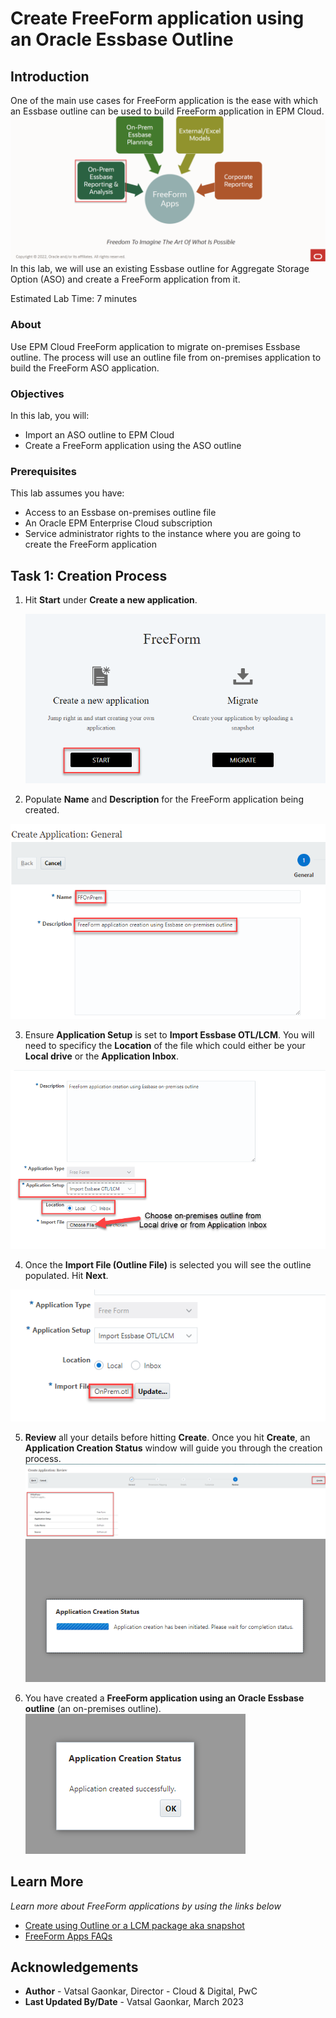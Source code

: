 # Create FreeForm application using an Oracle Essbase Outline

## Introduction

One of the main use cases for FreeForm application is the ease with which an Essbase outline can be used to build FreeForm application in EPM Cloud. 
	![Image alt text](images/usecasesummary.png)
In this lab, we will use an existing Essbase outline for Aggregate Storage Option (ASO) and create a FreeForm application from it.

Estimated Lab Time: 7 minutes

### About
Use EPM Cloud FreeForm application to migrate on-premises Essbase outline. The process will use an outline file from on-premises application to build the FreeForm ASO application.

### Objectives

In this lab, you will:
* Import an ASO outline to EPM Cloud
* Create a FreeForm application using the ASO outline

### Prerequisites

This lab assumes you have:
* Access to an Essbase on-premises outline file
* An Oracle EPM Enterprise Cloud subscription
* Service administrator rights to the instance where you are going to create the FreeForm application


## Task 1: Creation Process

1. Hit **Start** under **Create a new application**.

	![Image alt text](images/selectstartonprem.png)

2. Populate **Name** and **Description** for the FreeForm application being created.

  ![Image alt text](images/namedescription.png)

3. Ensure **Application Setup** is set to **Import Essbase OTL/LCM**. You will need to specificy the **Location** of the file which could either be your **Local drive** or the **Application Inbox**.

  ![Image alt text](images/setuplocation.png)

4. Once the **Import File (Outline File)** is selected you will see the outline populated. Hit **Next**.

  ![Image alt text](images/onpremoutline.png)

5. **Review** all your details before hitting **Create**. Once you hit **Create**, an **Application Creation Status** window will guide you through the creation process.
  ![Image alt text](images/beforecreate.png)
  ![Image alt text](images/creationstatus.png)

6. You have created a **FreeForm application using an Oracle Essbase outline** (an on-premises outline).
  ![Image alt text](images/creationcomplete.png)
   
## Learn More

*Learn more about FreeForm applications by using the links below*

* [Create using Outline or a LCM package aka snapshot](https://docs.oracle.com/en/cloud/saas/planning-budgeting-cloud/pfusa/creating_a_freeform_app_using_an_outline_file_or_snapshot.html)
* [FreeForm Apps FAQs](https://docs.oracle.com/en/cloud/saas/planning-budgeting-cloud/pfusa/freeform_apps_faq.html)

## Acknowledgements
* **Author** - Vatsal Gaonkar, Director - Cloud & Digital, PwC
* **Last Updated By/Date** - Vatsal Gaonkar, March 2023
